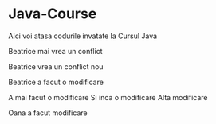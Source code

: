 # Java-Course

Aici voi atasa codurile invatate la Cursul Java


Beatrice mai vrea un conflict

Beatrice  vrea un conflict nou

Beatrice a facut o modificare

A mai facut o modificare
Si inca o modificare
Alta modificare

Oana a facut modificare

